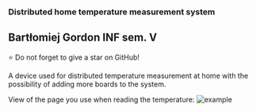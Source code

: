 ### Distributed home temperature measurement system
## Bartłomiej Gordon INF sem. V
⭐ Do not forget to give a star on GitHub!

A device used for distributed temperature measurement at home with the possibility of adding more boards to the system.

View of the page you use when reading the temperature:
![example](https://user-images.githubusercontent.com/69083596/218278069-8b4bd2b4-d66f-49a7-a6b0-ddc5db8df6ed.png)
